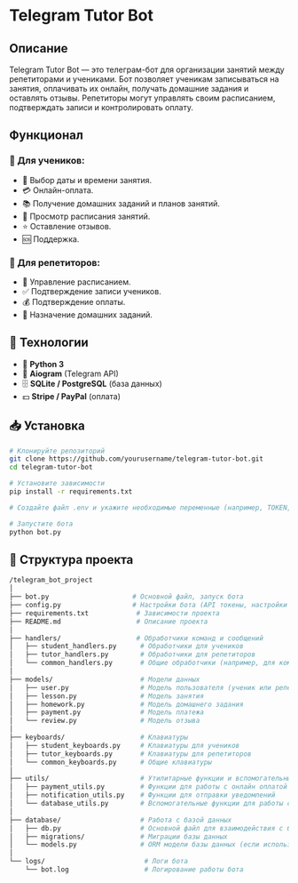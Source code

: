 # Telegram Tutor Bot

## Описание
Telegram Tutor Bot — это телеграм-бот для организации занятий между репетиторами и учениками. Бот позволяет ученикам записываться на занятия, оплачивать их онлайн, получать домашние задания и оставлять отзывы. Репетиторы могут управлять своим расписанием, подтверждать записи и контролировать оплату.

## Функционал
### 🔹 Для учеников:
- 📅 Выбор даты и времени занятия.
- 💳 Онлайн-оплата.
- 📚 Получение домашних заданий и планов занятий.
- 📆 Просмотр расписания занятий.
- ⭐ Оставление отзывов.
- 🆘 Поддержка.

### 🔹 Для репетиторов:
- 📌 Управление расписанием.
- ✅ Подтверждение записи учеников.
- 💰 Подтверждение оплаты.
- 📝 Назначение домашних заданий.

## 🚀 Технологии
- 🐍 **Python 3**
- 🤖 **Aiogram** (Telegram API)
- 🗄 **SQLite / PostgreSQL** (база данных)
- 💵 **Stripe / PayPal** (оплата)

## 📥 Установка
```bash
# Клонируйте репозиторий
git clone https://github.com/yourusername/telegram-tutor-bot.git
cd telegram-tutor-bot

# Установите зависимости
pip install -r requirements.txt

# Создайте файл .env и укажите необходимые переменные (например, TOKEN, DATABASE_URL)

# Запустите бота
python bot.py
```

## 📂 Структура проекта
```bash
/telegram_bot_project
│
├── bot.py                     # Основной файл, запуск бота
├── config.py                  # Настройки бота (API токены, настройки базы данных)
├── requirements.txt            # Зависимости проекта
├── README.md                   # Описание проекта
│
├── handlers/                   # Обработчики команд и сообщений
│   ├── student_handlers.py      # Обработчики для учеников
│   ├── tutor_handlers.py        # Обработчики для репетиторов
│   └── common_handlers.py       # Общие обработчики (например, для команд /start и /help)
│
├── models/                      # Модели данных
│   ├── user.py                  # Модель пользователя (ученик или репетитор)
│   ├── lesson.py                # Модель занятия
│   ├── homework.py              # Модель домашнего задания
│   ├── payment.py               # Модель платежа
│   └── review.py                # Модель отзыва
│
├── keyboards/                   # Клавиатуры
│   ├── student_keyboards.py     # Клавиатуры для учеников
│   ├── tutor_keyboards.py       # Клавиатуры для репетиторов
│   └── common_keyboards.py      # Общие клавиатуры
│
├── utils/                       # Утилитарные функции и вспомогательные файлы
│   ├── payment_utils.py         # Функции для работы с онлайн оплатой
│   ├── notification_utils.py    # Функции для отправки уведомлений
│   └── database_utils.py        # Вспомогательные функции для работы с базой данных
│
├── database/                    # Работа с базой данных
│   ├── db.py                    # Основной файл для взаимодействия с базой данных
│   ├── migrations/              # Миграции базы данных
│   └── models.py                # ORM модели базы данных (если используется SQLAlchemy)
│
└── logs/                         # Логи бота
    └── bot.log                   # Логирование работы бота
```
